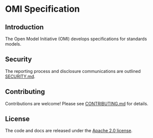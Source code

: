 # OMI Specification

## Introduction

The Open Model Initiative (OMI) develops specifications for standards models.

## Security

The reporting process and disclosure communications are outlined [SECURITY.md](https://github.com/OpenModelInitiative/.github/blob/main/SECURITY.md).

## Contributing

Contributions are welcome! Please see [CONTRIBUTING.md](CONTRIBUTING.md) for details.

## License

The code and docs are released under the [Apache 2.0 license](LICENSE).